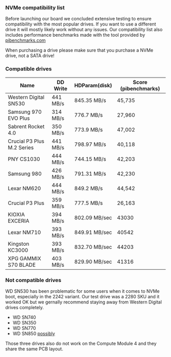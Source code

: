 ### NVMe compatibility list

Before launching our board we concluded extensive testing to ensure compatibility with the most popular drives. If you want to use a different drive it will mostly likely work without any issues. Our compatibility list also includes performance benchmarks made with the tool provided by [pibenchmarks.com](https://pibenchmarks.com)

When purchasing a drive please make sure that you purchase a NVMe drive, not a SATA drive!

### Compatible drives

|Name|DD Write|HDParam(disk)|Score (pibenchmarks)|
|---|---|---|---|
|Western Digital SN530|441 MB/s|845.35 MB/s|45,735|
|Samsung 970 EVO Plus|314 MB/s|776.7 MB/s|27,960|
|Sabrent Rocket 4.0|350 MB/s|773.9 MB/s|47,002|
|Crucial P3 Plus M.2 Series|441 MB/s|798.97 MB/s|40,118|
|PNY CS1030|444 MB/s|744.15 MB/s|42,203|
|Samsung 980|426 MB/s|791.31 MB/s|42,230|
|Lexar NM620|444 MB/s|849.2 MB/s|44,542|
|Crucial P3 Plus|359 MB/s|777.5 MB/s|26,163|
|KIOXIA EXCERIA|394 MB/s|802.09 MB/sec|43030|
|Lexar NM710|393 MB/s|849.91 MB/sec|40542|
|Kingston KC3000|393 MB/s |832.70 MB/sec|44203|
|XPG GAMMIX S70 BLADE|403 MB/s |829.90 MB/sec |41316|


### Not compatible drives

WD SN530 has been problematic for some users when it comes to NVMe boot, especially in the 2242 variant. Our test drive was a 2280 SKU and it worked OK but we gernally recommend staying away from Western Digital drives completely. 

- WD SN740
- WD SN350
- WD SN770
- WD SN850 [possibly](https://github.com/raspberrypi/linux/issues/5217)

Those three drives also do not work on the Compute Module 4 and they share the same PCB layout. 
